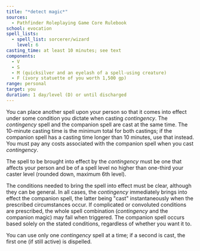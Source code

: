 ```yaml
---
title: "*detect magic*"
sources:
  - Pathfinder Roleplaying Game Core Rulebook
school: evocation
spell_lists:
  - spell_list: sorcerer/wizard
    level: 6
casting_time: at least 10 minutes; see text
components:
  - V
  - S
  - M (quicksilver and an eyelash of a spell-using creature)
  - F (ivory statuette of you worth 1,500 gp)
range: personal
target: you
duration: 1 day/level (D) or until discharged
---
```


You can place another spell upon your person so that it comes into effect under some condition you dictate when casting *contingency*. The *contingency* spell and the companion spell are cast at the same time. The 10-minute casting time is the minimum total for both castings; if the companion spell has a casting time longer than 10 minutes, use that instead. You must pay any costs associated with the companion spell when you cast *contingency*.

The spell to be brought into effect by the *contingency* must be one that affects your person and be of a spell level no higher than one-third your caster level (rounded down, maximum 6th level).

The conditions needed to bring the spell into effect must be clear, although they can be general. In all cases, the *contingency* immediately brings into effect the companion spell, the latter being "cast" instantaneously when the prescribed circumstances occur. If complicated or convoluted conditions are prescribed, the whole spell combination (*contingency* and the companion magic) may fail when triggered. The companion spell occurs based solely on the stated conditions, regardless of whether you want it to.

You can use only one *contingency* spell at a time; if a second is cast, the first one (if still active) is dispelled.

